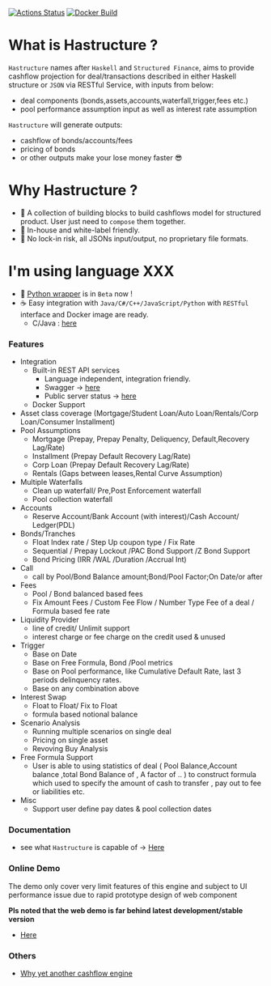 [![Actions Status](https://github.com/yellowbean/Hastructure/workflows/Haskell%20CI/badge.svg)](https://github.com/yellowbean/Hastructure/actions)
[![Docker Build](https://img.shields.io/docker/v/yellowbean/hastructure?color=green&label=docker)](https://hub.docker.com/r/yellowbean/hastructure)

# What is Hastructure ?

``Hastructure`` names after ``Haskell`` and ``Structured Finance``, aims to provide cashflow projection for deal/transactions described in either Haskell structure or ``JSON`` via RESTful Service, with inputs from below:

* deal components (bonds,assets,accounts,waterfall,trigger,fees etc.) 
* pool performance assumption input as well as interest rate assumption

``Hastructure`` will generate outputs:

* cashflow of bonds/accounts/fees
* pricing of bonds
* or other outputs make your lose money faster :sunglasses:

# Why Hastructure ?

* :bricks: A collection of building blocks to build cashflows model for structured product. User just need to `compose` them together.
* :car: In-house and white-label friendly.
* :flags: No lock-in risk, all JSONs input/output, no proprietary file formats.

# I'm using language XXX

* :snake: [Python wrapper](https://github.com/yellowbean/PyABS) is in ``Beta`` now !
* :coffee: Easy integration with ``Java/C#/C++/JavaScript/Python`` with ``RESTful`` interface and Docker image are ready. 
  * C/Java : [here](https://github.com/yellowbean/Hastructure/issues/106)

### Features
* Integration
  * Built-in REST API services
    * Language independent, integration friendly.
    * Swagger -> [here](https://github.com/yellowbean/Hastructure/blob/master/swagger.json)
    * Public server status -> [here](https://absbox.org)
  * Docker Support 
* Asset class coverage (Mortgage/Student Loan/Auto Loan/Rentals/Corp Loan/Consumer Installment)
* Pool Assumptions
  * Mortgage (Prepay, Prepay Penalty, Deliquency, Default,Recovery Lag/Rate)
  * Installment (Prepay Default Recovery Lag/Rate) 
  * Corp Loan (Prepay Default Recovery Lag/Rate)
  * Rentals (Gaps between leases,Rental Curve Assumption) 
* Multiple Waterfalls
  * Clean up waterfall/ Pre,Post Enforcement waterfall
  * Pool collection waterfall
* Accounts
  * Reserve Account/Bank Account (with interest)/Cash Account/ Ledger(PDL)
* Bonds/Tranches
  * Float Index rate / Step Up coupon type / Fix Rate
  * Sequential / Prepay Lockout /PAC Bond Support /Z Bond Support 
  * Bond Pricing (IRR /WAL /Duration /Accrual Int)
* Call
  * call by Pool/Bond Balance amount;Bond/Pool Factor;On Date/or after
* Fees
  * Pool / Bond balanced based fees 
  * Fix Amount Fees / Custom Fee Flow / Number Type Fee of a deal / Formula based fee rate 
* Liquidity Provider 
  * line of credit/ Unlimit support 
  * interest charge or fee charge on the credit used & unused
* Trigger 
  * Base on Date 
  * Base on Free Formula, Bond /Pool metrics
  * Base on Pool performance, like Cumulative Default Rate, last 3 periods delinquency rates.
  * Base on any combination above
* Interest Swap
  * Float to Float/ Fix to Float
  * formula based notional balance
* Scenario Analysis
  * Running multiple scenarios on single deal
  * Pricing on single asset 
  * Revoving Buy Analysis 
* Free Formula Support 
  * User is able to using statistics of deal ( Pool Balance,Account balance ,total Bond Balance of , A factor of .. ) to construct formula which used to specify the amount of cash to transfer , pay out to fee or liabilities etc.
* Misc
  * Support user define pay dates & pool collection dates 

### Documentation

* see what `Hastructure` is capable of -> [Here](https://absbox-doc.readthedocs.io/en/latest/)

### Online Demo

The demo only cover very limit features of this engine and subject to UI performance issue due to rapid prototype design of web component

**Pls noted that the web demo is far behind latest development/stable version**

* [Here](https://deal-bench.xyz)


### Others
* [Why yet another cashflow engine](https://github.com/yellowbean/Hastructure/wiki/Why-Yet-Anohter-Cashflow-Engine)

